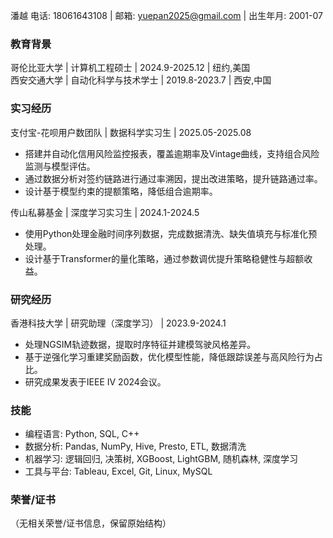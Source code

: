 潘越
电话: 18061643108 | 邮箱: yuepan2025@gmail.com | 出生年月: 2001-07

### 教育背景
哥伦比亚大学 | 计算机工程硕士 | 2024.9-2025.12 | 纽约,美国  
西安交通大学 | 自动化科学与技术学士 | 2019.8-2023.7 | 西安,中国  

### 实习经历
支付宝-花呗用户数团队 | 数据科学实习生 | 2025.05-2025.08  
- 搭建并自动化信用风险监控报表，覆盖逾期率及Vintage曲线，支持组合风险监测与模型评估。  
- 通过数据分析对签约链路进行通过率溯因，提出改进策略，提升链路通过率。  
- 设计基于模型约束的提额策略，降低组合逾期率。  

传山私募基金 | 深度学习实习生 | 2024.1-2024.5  
- 使用Python处理金融时间序列数据，完成数据清洗、缺失值填充与标准化预处理。  
- 设计基于Transformer的量化策略，通过参数调优提升策略稳健性与超额收益。  

### 研究经历
香港科技大学 | 研究助理（深度学习） | 2023.9-2024.1  
- 处理NGSIM轨迹数据，提取时序特征并建模驾驶风格差异。  
- 基于逆强化学习重建奖励函数，优化模型性能，降低跟踪误差与高风险行为占比。  
- 研究成果发表于IEEE IV 2024会议。  

### 技能
- 编程语言: Python, SQL, C++  
- 数据分析: Pandas, NumPy, Hive, Presto, ETL, 数据清洗  
- 机器学习: 逻辑回归, 决策树, XGBoost, LightGBM, 随机森林, 深度学习  
- 工具与平台: Tableau, Excel, Git, Linux, MySQL  

### 荣誉/证书
（无相关荣誉/证书信息，保留原始结构）